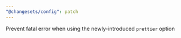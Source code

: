 ```yaml
---
"@changesets/config": patch
---
```


Prevent fatal error when using the newly-introduced `prettier` option
